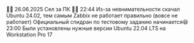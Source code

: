 👨‍💻 26.06.2025 Сел за ПК  🧟‍♂️ 22:44 Из-за невнимательности скачал Ubuntu 24.02, тем самым Zabbix не работает правильно (вовсе не работает)  Официальный спидран по тестовому заданию начинается😆 23:00 Были установлены нужные версии Ubuntu 22.04 LTS на Workstation Pro 17